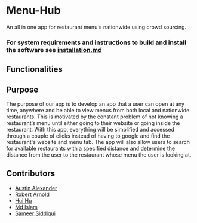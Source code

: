 # Menu-Hub
An all in one app for restaurant menu's nationwide using crowd sourcing.  


### For system requirements and instructions to build and install the software see [installation.md](https://github.com/WSU-4110/Menu-Hub/blob/master/installation.md)


## Functionalities

## Purpose
The purpose of our app is to develop an app that a user can open at any time, anywhere and be able to view menus from both local and nationwide restaurants. This is motivated by the constant problem of not knowing a restaurant’s menu until either going to their website or going inside the restaurant. With this app, everything will be simplified and accessed through a couple of clicks instead of having to google and find the restaurant's website and menu tab. The app will also allow users to search for available restaurants with a specified distance and determine the distance from the user to the restaurant whose menu the user is looking at.


## Contributors
- [Austin Alexander](https://github.com/AustinAlexand25)
- [Robert Arnold](https://github.com/rjaii)
- [Hui Hu](https://github.com/HuiHu826)
- [Md Islam](https://github.com/mdislam1)
- [Sameer Siddiqui](https://github.com/ssiddiqui87)
